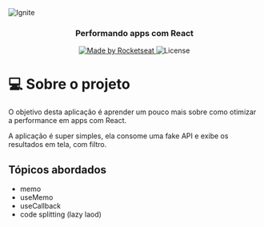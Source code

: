 <img alt="Ignite" src="https://user-images.githubusercontent.com/17517028/143043650-2b13e5ca-8a59-497e-b6f8-ec5461492555.png" />

<h3 align="center">
  Performando apps com React
</h3>

<p align="center">
  <a href="https://rocketseat.com.br">
    <img alt="Made by Rocketseat" src="https://img.shields.io/badge/made%20by-Rocketseat-%2304D361">
  </a>

  <img alt="License" src="https://img.shields.io/badge/license-MIT-%2304D361">
</p>

# 💻 Sobre o projeto

O objetivo desta aplicação é aprender um pouco mais sobre como otimizar a performance em apps com React.

A aplicação é super simples, ela consome uma fake API e exibe os resultados em tela, com filtro.

## Tópicos abordados

- memo
- useMemo
- useCallback
- code splitting (lazy laod)
